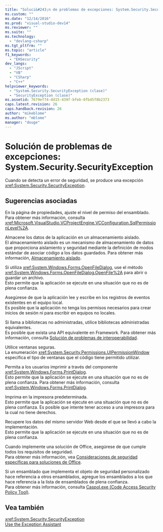 ```yaml
---
title: "Soluci&#243;n de problemas de excepciones: System.Security.SecurityException | Microsoft Docs"
ms.custom: ""
ms.date: "12/14/2016"
ms.prod: "visual-studio-dev14"
ms.reviewer: ""
ms.suite: ""
ms.technology: 
  - "devlang-csharp"
ms.tgt_pltfrm: ""
ms.topic: "article"
f1_keywords: 
  - "EHSecurity"
dev_langs: 
  - "JScript"
  - "VB"
  - "CSharp"
  - "C++"
helpviewer_keywords: 
  - "System.Security.SecurityException (clase)"
  - "SecurityException (clase)"
ms.assetid: 7679ef74-dd15-439f-bfeb-0fb45f8b2373
caps.latest.revision: 26
caps.handback.revision: 26
author: "mikeblome"
ms.author: "mblome"
manager: "douge"
---
```

# Soluci&#243;n de problemas de excepciones: System.Security.SecurityException
Cuando se detecta un error de seguridad, se produce una excepción <xref:System.Security.SecurityException>.  
  
## Sugerencias asociadas  
 En la página de propiedades, ajuste el nivel de permiso del ensamblado.  
 Para obtener más información, consulta <xref:Microsoft.VisualStudio.VCProjectEngine.VCConfiguration.SqlPermissionLevel%2A>.  
  
 Almacene los datos de la aplicación en un almacenamiento aislado.  
 El almacenamiento aislado es un mecanismo de almacenamiento de datos que proporciona aislamiento y seguridad mediante la definición de modos estándar de asociar código a los datos guardados. Para obtener más información, [Almacenamiento aislado](../Topic/Isolated%20Storage.md).  
  
 Si utiliza <xref:System.Windows.Forms.OpenFileDialog>, use el método <xref:System.Windows.Forms.OpenFileDialog.OpenFile%2A> para abrir o guardar un archivo.  
 Esto permite que la aplicación se ejecute en una situación que no es de plena confianza.  
  
 Asegúrese de que la aplicación lee y escribe en los registros de eventos existentes en el equipo local.  
 Es posible que la aplicación no tenga los permisos necesarios para crear inicios de sesión ni para escribir en equipos no locales.  
  
 Si llama a bibliotecas no administradas, utilice bibliotecas administradas equivalentes.  
 Es posible que exista una API equivalente en Framework. Para obtener más información, consulta [Solución de problemas de interoperabilidad](/dotnet/visual-basic/programming-guide/com-interop/troubleshooting-interoperability).  
  
 Utilice ventanas seguras.  
 La enumeración <xref:System.Security.Permissions.UIPermissionWindow> especifica el tipo de ventanas que el código tiene permitido utilizar.  
  
 Permita a los usuarios imprimir a través del componente <xref:System.Windows.Forms.PrintDialog>.  
 Esto permite que la aplicación se ejecute en una situación que no es de plena confianza. Para obtener más información, consulta <xref:System.Windows.Forms.PrintDialog>.  
  
 Imprima en la impresora predeterminada.  
 Esto permite que la aplicación se ejecute en una situación que no es de plena confianza. Es posible que intente tener acceso a una impresora para la cual no tiene derechos.  
  
 Recupere los datos del mismo servidor Web desde el que se llevó a cabo la implementación.  
 Esto permite que la aplicación se ejecute en una situación que no es de plena confianza.  
  
 Cuando implemente una solución de Office, asegúrese de que cumple todos los requisitos de seguridad.  
 Para obtener más información, vea [Consideraciones de seguridad específicas para soluciones de Office](/office-dev/office-dev/specific-security-considerations-for-office-solutions).  
  
 Si un ensamblado que implementa el objeto de seguridad personalizado hace referencia a otros ensamblados, agregue los ensamblados a los que hace referencia a la lista de ensamblados de plena confianza.  
 Para obtener más información, consulta [Caspol.exe \(Code Access Security Policy Tool\)](../Topic/Caspol.exe%20\(Code%20Access%20Security%20Policy%20Tool\).md).  
  
## Vea también  
 <xref:System.Security.SecurityException>   
 [Use the Exception Assistant](../Topic/How%20to:%20Use%20the%20Exception%20Assistant.md)